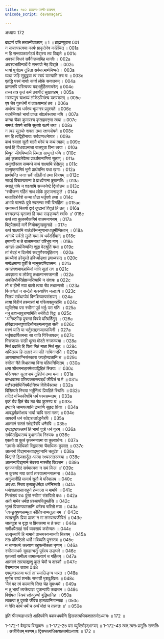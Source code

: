 ```yaml
---
title: १७२ ब्राह्मण-पत्नी-वाक्यम्
unicode_script: devanagari

---
```



अध्यायः 172

ब्राह्मणंं प्रति तत्पत्नीवाक्यम् ॥ 1 ॥
ब्राह्मण्युवाच 	001  
न सन्तापस्त्वया कार्यः प्राकृतेनेव कर्हिचित् ।	001a  
न हि सन्तापकालोऽयं वैद्यस्य तव विद्यते ॥	001c  
अवश्यं निधनं सर्वैर्गन्तव्यमिह मानवैः ।	002a  
अवश्यभाविन्यर्थे वै सन्तापो नेह विद्यते ॥	002c  
भार्या पुत्रोऽथ दुहिता सर्वमात्मार्थमिष्यते ।	003a  
व्यथां जहि सुबुद्ध्या त्वं स्वयं यास्यामि तत्र च ॥	003c  
एतद्धि परमं नार्याः कार्यं लोके सनातनम् ।	004a  
प्राणानपि परित्यज्य यद्भर्तुर्हितमाचरेत् ॥	004c  
तच्च तत्र कृतं कर्म तवापीदं सुखावहम् ।	005a  
भवत्यमुत्र चाक्षय्यं लोकेऽस्मिंश्च यशस्करम् ॥	005c  
एष चैव गुरुर्धर्मो यं प्रवक्ष्याम्यहं तव ।	006a  
अर्थश्च तव धर्मश्च भूयानत्र प्रदृश्यते ॥	006c  
यदर्थमिष्यते भार्या प्राप्तः सोऽर्थस्त्वया मयि ।	007a  
कन्या चैका कुमारश्च कृताहमनृणा त्वया ॥	007c  
समर्थः पोषणे चासि सुतयो रक्षणे तथा ।	008a  
न त्वहं सुतयोः शक्ता तथा रक्षणपोषणे ॥	008c  
मम हि त्वद्विहीनायाः सर्वप्राणधनेश्वर ।	009a  
कथं स्यातां सुतौ बालौ भरेयं च कथं त्वहम् ॥	009c  
कथं हि विधवाऽनाथा बालपुत्रा विना त्वया ।	010a  
मिथुनं जीवयिष्यामि स्थिता साधुगते पथि ॥	010c  
अहं कृतावलेपैश्च प्रार्थ्यमानामिमां सुताम् ।	011a  
अयुक्तैस्तव सम्बन्धे कथं शक्ष्यामि रक्षितुम् ॥	011c  
उत्सृष्टमामिषं भूमौ प्रार्थयन्ति यथा खगाः ।	012a  
प्रार्थयन्ति जनाः सर्वे पतिहीनां तथा स्त्रियम् ॥	012c  
साऽहं विचाल्यमाना वै प्रार्थ्यमाना दुरात्मभिः ।	013a  
स्थातुं पथि न शक्ष्यामि सज्जनेष्टे द्विजोत्तम ॥	013c  
\'स्त्रीजन्म गर्हितं नाथ लोके दुष्टजनाकुले ।	014a  
मातापित्रोर्वशे कन्या प्रौढा भर्तृवशे तथा ॥	014c  
अभावे चानयोः पुत्रे स्वतन्त्रा स्त्री विगर्हिता ॥	015ac  
अनाथत्वं स्त्रियो द्वारं दुष्टानां विवृतं हि तत् ।	016a  
वस्त्रखण्डं घृताक्तं हि यथा सङ्कृष्यते श्वभिः ॥\'	016c  
कथं तव कुलस्यैकमिमं बालमनागसम् ।	017a  
पितृपैतामहे मार्गे नियोक्तुमहमुत्सहे ॥	017c  
कथं शक्ष्यामि बालेऽस्मिन्गुणानाधातुमीप्सितान् ।	018a  
अनाथे सर्वतो लुप्ते यथा त्वं धर्मदर्शिवान् ॥	018c  
इमामपि च ते बालामनाथां परिभूय माम् ।	019a  
अनर्हाः प्रार्थयिष्यन्ति शूद्रा वेदश्रुतिं यथा ॥	019c  
तां चेदहं न दित्सेयं सद्गुणैरुपबृंहिताम् ।	020a  
प्रमथ्यैनां हरेयुस्ते हविर्ध्वाङ्क्षा इवाध्वरात् ॥	020c  
सम्प्रेक्षमाणा पुत्रीं ते नानुरूपमिवात्मनः ।	021a  
अनर्हवशमापन्नामिमां चापि सुतां तव ॥	021c  
अवज्ञाता च लोकेषु तथात्मानमजानती ।	022a  
अवलिप्तैर्नरैर्ब्रह्मन्मरिष्यामि न संशयः ॥	022c  
तौ च हीनौ मया बालौ त्वया चैव तथात्मजौ ।	023a  
विनश्येतां न सन्देहो मत्स्याविव जलक्षये ॥	023c  
त्रितयं सर्वथाप्येवं विनशिष्यत्यसंशयम् ।	024a  
त्वया विहीनं तस्मात्त्वं मां परित्यक्तुमर्हसि ॥	024c  
व्युष्टिरेषा परा स्त्रीणां पूर्वं भर्तुः परा गतिः ।	025a  
ननु ब्रह्मन्सपुत्राणामिति धर्मविदो विदुः ॥	025c  
\'अनिष्टमिह पुत्राणां विषये परिवर्तितुम् ।	026a  
हरिद्राञ्जनपुष्पादिसौमङ्गल्ययुता सती ॥	026c  
मरणं याति या भर्तुस्तद्दत्तजलपायिनी ।	027a  
भर्तृपादार्पितमनाः सा याति गिरिजापदम् ॥	027c  
गिराजायाः सखी भूत्वा मोदते नगकन्यया ।	028a  
मितं ददाति हि पिता मितं माता मितं सुतः ॥	028c  
अमितस्य हि दातारं का पतिं नाभिनन्दति ।	029a  
आश्रमाश्चाग्निसंस्कारा जपहोमव्रतानि च ॥	029c  
स्त्रीणां नैते विधातव्या विना पतिमनिन्दितम् ।	030a  
क्षमा शौचमनाहारमेतावद्विहितं स्त्रियाः ॥\'	030c  
परित्यक्तः सुतश्चायं दुहितेयं तथा मया ।	031a  
बान्धवाश्च परित्यक्तास्त्वदर्थं जीवितं च मे ॥	031c  
यज्ञैस्तपोभिर्नियमैर्दानैश्च विविधैस्तथा ।	032a  
विशिष्यते स्त्रिया भर्तुर्नित्यं प्रियहिते स्थितिः ॥	032c  
तदिदं यच्चिकीर्षामि धर्मं परमसम्मतम् ।	033a  
इष्टं चैव हितं चैव तव चैव कुलस्य च ॥	033c  
इष्टानि चाप्यपत्यानि द्रव्याणि सुहृदः प्रियाः ।	034a  
आपद्धर्मप्रमोक्षाय भार्या चापि सतां मतम् ॥	034c  
आपदर्थे धनं रक्षेद्दारान्रक्षेद्धनैरपि ।	035a  
आत्मानं सततं रक्षेद्दारैरपि धनैरपि ॥	035c  
दृष्टादृष्टफलार्थं हि भार्या पुत्रो धनं गृहम् ।	036a  
सर्वमेतद्विधातव्यं बुधानामेष निश्चयः ॥	036c  
एकतो वा कुलं कृत्स्नमात्मा वा कुलवर्धनः ।	037a  
\'उभयोः कोधिको विद्वन्नात्मा चैवाधिकः कुलात् ॥	037c  
आत्मनो विद्यमानत्वाद्भुवनानि चतुर्दश ।	038a  
विद्यन्ते द्विजशार्दूल आत्मा रक्ष्यस्ततस्त्वया ॥	038c  
आत्मन्यविद्यमाने चेदस्य नास्तीह किञ्चन ।	039a  
एतज्जगदिदं सर्वमात्मना न समं किल ॥\'	039c  
स कुरुष्व मया कार्यं तारयात्मानमात्मना ।	040a  
अनुजानीहि मामार्य सुतौ मे परिपालय ॥	040c  
अवध्याः स्त्रिय इत्याहुर्धर्मज्ञा धर्मनिश्चये ।	041a  
धर्मज्ञान्राक्षसानाहुर्न हन्यात्स च मामपि ॥	041c  
निःसंशयं वधः पुंसां स्त्रीणां संशयितो वधः ।	042a  
अतो मामेव धर्मज्ञ प्रस्थापयितुमर्हसि ॥	042c  
भुक्तं प्रियाण्यवाप्तानि धर्मश्च चरितो मया ।	043a  
\'त्वच्छुश्रूषणसम्भूता कीर्तिश्चाप्यतुला मम ।\'	043c  
त्वत्प्रसूतिः प्रिया प्राप्ता न मां तप्स्यत्यजीवितं ॥	043e  
जातपुत्रा च वृद्धा च प्रियकामा च ते सदा ।	044a  
समीक्ष्यैतदहं सर्वं व्यवसायं करोम्यतः ॥	044c  
उत्सृज्यापि हि मामार्य प्राप्स्यस्यन्यामपि स्त्रियम् ।	045a  
ततः प्रतिष्ठितो धर्मो भविष्यति पुनस्तव ॥	045c  
न चाप्यधर्मः कल्याण बहुपत्नीकता नृणाम् ।	046a  
स्त्रीणामधर्मः सुमहान्भर्तुः पूर्वस्य लङ्घने ॥	046c  
एतत्सर्वं समीक्ष्य त्वमात्मत्यागं च गर्हितम् ।	047a  
आत्मानं तारयाद्याशु कुलं चेमौ च दारकौ ॥	047c  
वैशम्पायन उवाच 	048  
एवमुक्तस्तया भर्ता तां समालिङ्ग्य भारत ।	048a  
मुमोच बाष्पं शनकैः सभार्यो भृशदुःखितः ॥	048c  
\'मैवं वद त्वं कल्याणि तिष्ठ चेह सुमध्यमे ।	049a  
न तु भार्यां त्यजेत्प्राज्ञः पुत्रान्वापि कदाचन ॥	049c  
विशेषतः स्त्रियं रक्षेत्पुरुषो बुद्धिमानिह ।	050a  
त्यक्त्वा तु पुरुषो जीवेन्न हातव्यानिमान्सदा ।	050c  
न वेत्ति कामं धर्मं च अर्थं मोक्षं च तत्त्वतः ॥\' ॥	050e  

इति श्रीमन्महाभारते आदिपर्वणि बकवधपर्वणि द्विसप्तत्यधिकशततमोऽध्यायः ॥ 172 ॥

1-172-1 वैद्यस्य विद्यावनः ॥ 1-172-25 परा व्युष्टिर्महद्भाग्यम् ॥ 1-172-43 त्वत् त्वत्तः प्रसूतिः सन्ततिः । अजीवितम् मरणम्॥ द्विसप्तत्यधिकशततमोऽध्यायः ॥ 172 ॥